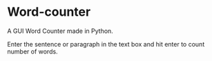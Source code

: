 # Word-counter
A GUI Word Counter made in Python.

Enter the sentence or paragraph in the text box and hit enter to count number of words.
